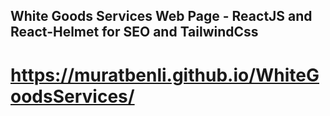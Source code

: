 ## White Goods Services Web Page - ReactJS and React-Helmet for SEO and TailwindCss


# https://muratbenli.github.io/WhiteGoodsServices/

